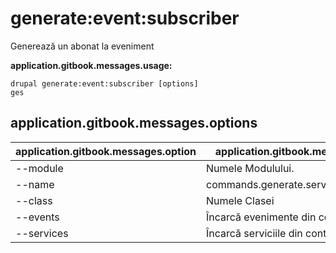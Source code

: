 # generate:event:subscriber
Generează un abonat la eveniment

**application.gitbook.messages.usage:**
```
drupal generate:event:subscriber [options]
ges
```

## application.gitbook.messages.options
application.gitbook.messages.option | application.gitbook.messages.details
-------|-------------
--module | Numele Modulului.
--name | commands.generate.service.options.name
--class | Numele Clasei
--events | Încarcă evenimente din container
--services | Încarcă serviciile din container.
